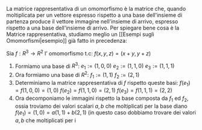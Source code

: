 La matrice rappresentativa di un omomorfismo è la matrice che, quando moltiplicata per un vettore espresso rispetto a una base dell'insieme di partenza produce il vettore immagine nell'insieme di arrivo, espresso rispetto a una base dell'insieme di arrivo. Per spiegare bene cosa è la Matrice rappresentativa, studiamo meglio un [[Esempi sugli Omomorfismi|esempio]] già fatto in precedenza:


Sia $f:R^3\to R^2$ l’ omomorfismo t.c: $f(x,y,z)=(x+y,y+z)$

1. Formiamo una base di $R^3$: 
   $e_{1}:=(1,0,0)$
   $e_{2}:=(1,1,0)$
   $e_{3}:=(1,1,1)$
2. Ora formiamo una base di $R^2$:
   $f_{1}:=(1,1)$
   $f_{2}:=(2,1)$
3. Determiniamo la matrice rappresentativa di $f$ rispetto queste basi:
   $f(e_{1})=f(1,0,0)=(1,0)$
   $f(e_{2})=f(1,1,0)=(2,1)$
   $f(e_{3})=f(1,1,1)=(2,2)$
4. Ora decomponiamo le immagini rispetto la base composta da $f_{1}$ ed $f_{2}$, ossia troviamo dei valori scalari $a,b$ che moltiplicati per la base diano 
   $f(e_{1})=(1,0)=a(1,1)+b(2,1)$ (in questo caso dobbiamo trovare dei valori $a,b$ che moltiplicati per i